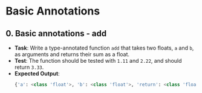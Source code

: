 # Basic Annotations

## 0. Basic annotations - add
- **Task**: Write a type-annotated function `add` that takes two floats, `a` and `b`, as arguments and returns their sum as a float.
- **Test**: The function should be tested with `1.11` and `2.22`, and should return `3.33`.
- **Expected Output**:
  ```python
  {'a': <class 'float'>, 'b': <class 'float'>, 'return': <class 'float'>}
